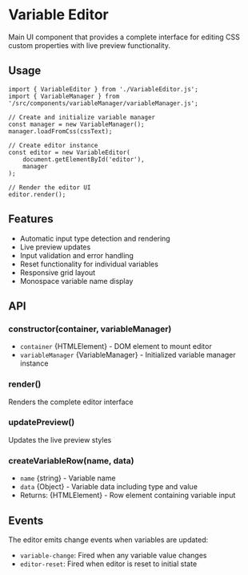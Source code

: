 # Variable Editor

Main UI component that provides a complete interface for editing CSS custom properties with live preview functionality.

## Usage

    import { VariableEditor } from './VariableEditor.js';
    import { VariableManager } from '/src/components/variableManager/variableManager.js';
    
    // Create and initialize variable manager
    const manager = new VariableManager();
    manager.loadFromCss(cssText);
    
    // Create editor instance
    const editor = new VariableEditor(
        document.getElementById('editor'),
        manager
    );
    
    // Render the editor UI
    editor.render();

## Features
- Automatic input type detection and rendering
- Live preview updates
- Input validation and error handling
- Reset functionality for individual variables
- Responsive grid layout
- Monospace variable name display

## API

### constructor(container, variableManager)
- `container` {HTMLElement} - DOM element to mount editor
- `variableManager` {VariableManager} - Initialized variable manager instance

### render()
Renders the complete editor interface

### updatePreview()
Updates the live preview styles

### createVariableRow(name, data)
- `name` {string} - Variable name
- `data` {Object} - Variable data including type and value
- Returns: {HTMLElement} - Row element containing variable input

## Events
The editor emits change events when variables are updated:
- `variable-change`: Fired when any variable value changes
- `editor-reset`: Fired when editor is reset to initial state
